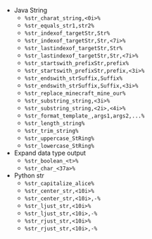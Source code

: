 * Java String
  * `%str_charat_string,<0i>%`
  * `%str_equals_str1,str2%`
  * `%str_indexof_targetStr,Str%`
  * `%str_indexof_targetStr,Str,<7i>%`
  * `%str_lastindexof_targetStr,Str%`
  * `%str_lastindexof_targetStr,Str,<7i>%`
  * `%str_startswith_prefixStr,prefix%`
  * `%str_startswith_prefixStr,prefix,<3i>%`
  * `%str_endswith_strSuffix,Suffix%`
  * `%str_endswith_strSuffix,Suffix,<3i>%`
  * `%str_replace_minecraft_mine_our%`
  * `%str_substring_string,<3i>%`
  * `%str_substring_string,<2i>,<4i>%`
  * `%str_format_template_,args1,args2,...%`
  * `%str_length_string%`
  * `%str_trim_string%`
  * `%str_uppercase_StRing%`
  * `%str_lowercase_StRing%`
* Expand data type output
  * `%str_boolean_<t>%`
  * `%str_char_<37a>%`
* Python str
  * `%str_capitalize_alice%`
  * `%str_center_str,<10i>%`
  * `%str_center_str,<10i>,-%`
  * `%str_ljust_str,<10i>%`
  * `%str_ljust_str,<10i>,-%`
  * `%str_rjust_str,<10i>%`
  * `%str_rjust_str,<10i>,-%`
